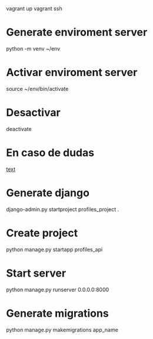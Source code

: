 vagrant up
vagrant ssh
# Generate enviroment server
python -m venv ~/env

# Activar enviroment server
source ~/env/bin/activate

# Desactivar
deactivate

# En caso de dudas
[text](https://python-guide.readthedocs.io/en/latest/dev/virtualenvs/)

# Generate django
django-admin.py startproject profiles_project .

# Create project
python manage.py startapp profiles_api

# Start server
python manage.py runserver 0.0.0.0:8000

# Generate migrations
python manage.py makemigrations app_name